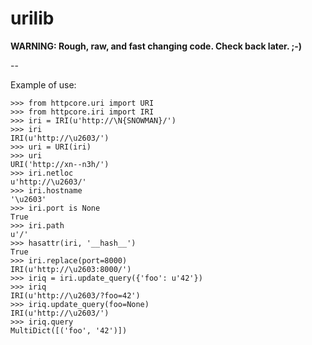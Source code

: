 # urilib

**WARNING: Rough, raw, and fast changing code. Check back later. ;-)**

--

Example of use:

    >>> from httpcore.uri import URI
    >>> from httpcore.iri import IRI
    >>> iri = IRI(u'http://\N{SNOWMAN}/')
    >>> iri
    IRI(u'http://\u2603/')
    >>> uri = URI(iri)
    >>> uri
    URI('http://xn--n3h/')
    >>> iri.netloc
    u'http://\u2603/'
    >>> iri.hostname
    '\u2603'
    >>> iri.port is None
    True
    >>> iri.path
    u'/'
    >>> hasattr(iri, '__hash__')
    True
    >>> iri.replace(port=8000)
    IRI(u'http://\u2603:8000/')
    >>> iriq = iri.update_query({'foo': u'42'})
    >>> iriq
    IRI(u'http://\u2603/?foo=42')
    >>> iriq.update_query(foo=None)
    IRI(u'http://\u2603/')
    >>> iriq.query
    MultiDict([('foo', '42')])
